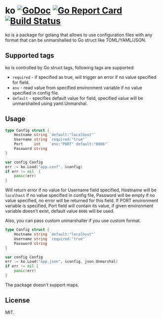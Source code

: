 # ko [![GoDoc](https://godoc.org/github.com/kovetskiy/ko?status.svg)](http://godoc.org/github.com/kovetskiy/ko) [![Go Report Card](https://goreportcard.com/badge/github.com/kovetskiy/ko)](https://goreportcard.com/report/github.com/kovetskiy/ko) [![Build Status](https://travis-ci.org/kovetskiy/ko.svg?branch=master)](https://travis-ci.org/kovetskiy/ko)

ko is a package for golang that allows to use configuration files with any format
that can be unmarshalled to Go struct like TOML/YAML/JSON.

## Supported tags

ko is controlled by Go struct tags, following tags are supported:
- `required` - if specified as true, will trigger an error if no value
    specified for field.
- `env` - read value from specified environment variable if no value specified
    in config file.
- `default` - specifies default value for field, specified value will be
    unmarshalled using yaml.Unmarshal.

## Usage

```go
type Config struct {
    Hostname string `default:"localhost"`
    Username string `required:"true"`
    Port     int    `env:"PORT" default:"8086"`
    Password string
}

var config Config
err := ko.Load("app.conf", &config)
if err != nil  {
    panic(err)
}
```

Will return error if no value for Username field specified, Hostname will be
`localhost` if no value specified in config file, Password will be empty if no
value specified, no error will be returned for this field.
If PORT environment variable is specified, Port field will contain its value,
if given environment variable doesn't exist, default value `8086` will be used.

Also, you can pass custom unmarshaller if you use custom format.

```go
type Config struct {
    Hostname string `default:"localhost"`
    Username string `required:"true"`
    Password string
}

var config Config
err := ko.Load("app.json", &config, json.Unmarshal)
if err != nil {
    panic(err)
}
```


The package doesn't support maps.

## License

MIT.
